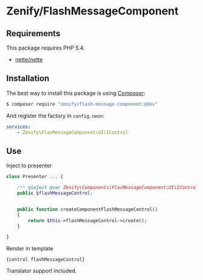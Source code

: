 # Zenify/FlashMessageComponent


## Requirements

This package requires PHP 5.4.

- [nette/nette](https://github.com/nette/nette/)


## Installation

The best way to install this package is using [Composer](http://getcomposer.org/):

```sh
$ composer require "zenify/flash-message-component:@dev"
```

And register the factory in `config.neon`:

```yaml
services:
	- Zenify\FlasMessageComponent\UI\IControl
```


## Use

Inject to presenter

```php
class Presenter ... {

	/** @inject @var Zenify\Components\FlasMessageComponent\UI\IControl */
	public $flashMessageControl;


	public function createComponentFlashMessageControl()
	{
		return $this->flashMessageControl->create();
	}

}
```

Render in template

```smarty
{control flashMessageControl}
```

Translator support included.
